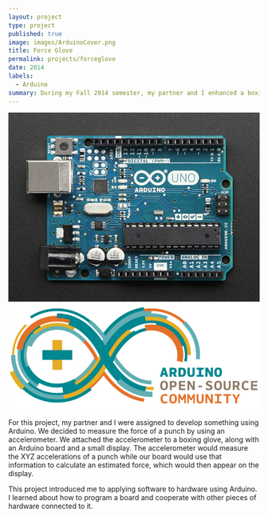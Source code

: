 ```yaml
---
layout: project
type: project
published: true
image: images/ArduinoCover.png
title: Force Glove
permalink: projects/forceglove
date: 2014
labels:
  - Arduino
summary: During my Fall 2014 semester, my partner and I enhanced a boxing glove to measure the force of a punch using Arduino programming.
---
```


<div class="ui small rounded images">
  <img class="ui image" src="../images/ArduinoBoard.jpg">
  <img class="ui image" src="../images/ArduinoLogo.png">
</div>

For this project, my partner and I were assigned to develop something using Arduino. We decided to measure the force of a punch by using an accelerometer. We attached the accelerometer to a boxing glove, along with an Arduino board and a small display. The accelerometer would measure the XYZ accelerations of a punch while our board would use that information to calculate an estimated force, which would then appear on the display.

This project introduced me to applying software to hardware using Arduino. I learned about how to program a board and cooperate with other pieces of hardware connected to it.
